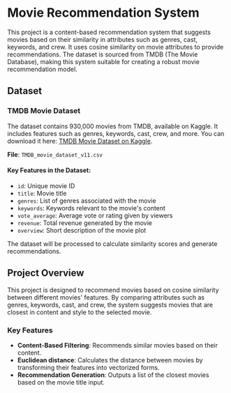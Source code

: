 # Movie Recommendation System

This project is a content-based recommendation system that suggests movies based on their similarity in attributes such as genres, cast, keywords, and crew. It uses cosine similarity on movie attributes to provide recommendations. The dataset is sourced from TMDB (The Movie Database), making this system suitable for creating a robust movie recommendation model.

## Dataset

### TMDB Movie Dataset

The dataset contains 930,000 movies from TMDB, available on Kaggle. It includes features such as genres, keywords, cast, crew, and more. You can download it here: [TMDB Movie Dataset on Kaggle](https://www.kaggle.com/datasets/asaniczka/tmdb-movies-dataset-2023-930k-movies).

**File**: `TMDB_movie_dataset_v11.csv`

#### Key Features in the Dataset:
- `id`: Unique movie ID
- `title`: Movie title
- `genres`: List of genres associated with the movie
- `keywords`: Keywords relevant to the movie's content
- `vote_average`: Average vote or rating given by viewers
- `revenue`: Total revenue generated by the movie
- `overview`: Short description of the movie plot

The dataset will be processed to calculate similarity scores and generate recommendations.

## Project Overview

This project is designed to recommend movies based on cosine similarity between different movies' features. By comparing attributes such as genres, keywords, cast, and crew, the system suggests movies that are closest in content and style to the selected movie.

### Key Features
- **Content-Based Filtering**: Recommends similar movies based on their content.
- **Euclidean distance**: Calculates the distance between movies by transforming their features into vectorized forms.
- **Recommendation Generation**: Outputs a list of the closest movies based on the movie title input.
